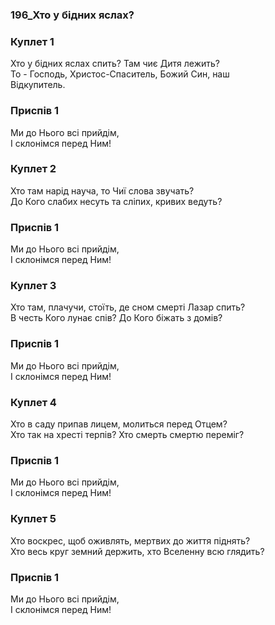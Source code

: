 ### 196_Хто у бідних яслах?
### Куплет 1
Хто у бідних яслах спить? Там чиє Дитя лежить?<br/>То - Господь, Христос-Спаситель, Божий Син, наш<br/>Відкупитель.
### Приспів 1
Ми до Нього всі прийдім,<br/>І склонімся перед Ним!
### Куплет 2
Хто там нарід науча, то Чиї слова звучать?<br/>До Кого слабих несуть та сліпих, кривих ведуть?
### Приспів 1
Ми до Нього всі прийдім,<br/>І склонімся перед Ним!
### Куплет 3
Хто там, плачучи, стоїть, де сном смерті Лазар спить?<br/>В честь Кого лунає спів? До Кого біжать з домів?
### Приспів 1
Ми до Нього всі прийдім,<br/>І склонімся перед Ним!
### Куплет 4
Хто в саду припав лицем, молиться перед Отцем?<br/>Хто так на хресті терпів? Хто смерть смертю переміг?
### Приспів 1
Ми до Нього всі прийдім,<br/>І склонімся перед Ним!
### Куплет 5
Хто воскрес, щоб оживлять, мертвих до життя піднять? <br/>Хто весь круг земний держить, хто Вселенну всю глядить?
### Приспів 1
Ми до Нього всі прийдім,<br/>І склонімся перед Ним!
